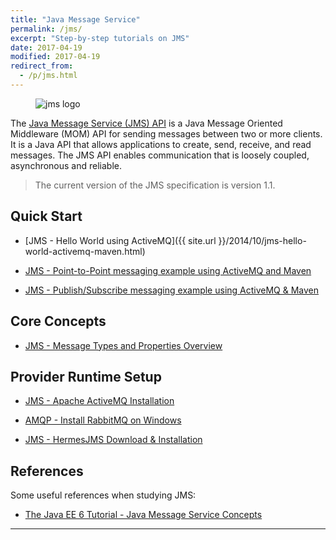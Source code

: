 ```yaml
---
title: "Java Message Service"
permalink: /jms/
excerpt: "Step-by-step tutorials on JMS"
date: 2017-04-19
modified: 2017-04-19
redirect_from:
  - /p/jms.html
---
```


<figure>
    <img src="{{ site.url }}/assets/images/logos/jms-logo.jpg" alt="jms logo" class="logo">
</figure>

The [Java Message Service (JMS) API](http://docs.oracle.com/javaee/6/tutorial/doc/bnceh.html) is a Java Message Oriented Middleware (MOM) API for sending messages between two or more clients. It is a Java API that allows applications to create, send, receive, and read messages. The JMS API enables communication that is loosely coupled, asynchronous and reliable.

>The current version of the JMS specification is version 1.1.

## Quick Start

* [JMS - Hello World using ActiveMQ]({{ site.url }}/2014/10/jms-hello-world-activemq-maven.html)

* [JMS - Point-to-Point messaging example using ActiveMQ and Maven](https://www.codenotfound.com/2014/10/jms-point-to-point-messaging-example-activemq-maven.html)

* [JMS - Publish/Subscribe messaging example using ActiveMQ & Maven](https://www.codenotfound.com/2014/11/jms-publish-subscribe-messaging-example-activemq-maven.html)

## Core Concepts

* [JMS - Message Types and Properties Overview](/jms-message-types-properties-overview.html)

## Provider Runtime Setup

* [JMS - Apache ActiveMQ Installation](https://www.codenotfound.com/2014/01/jms-apache-activemq-installation.html)

* [AMQP - Install RabbitMQ on Windows](https://www.codenotfound.com/2014/11/amqp-install-rabbitmq-windows.html)

* [JMS - HermesJMS Download & Installation ](https://www.codenotfound.com/2014/01/jms-hermesjms-download-installation.html)

## References

Some useful references when studying JMS:

* [The Java EE 6 Tutorial - Java Message Service Concepts](http://docs.oracle.com/javaee/6/tutorial/doc/bncdq.html)

---
